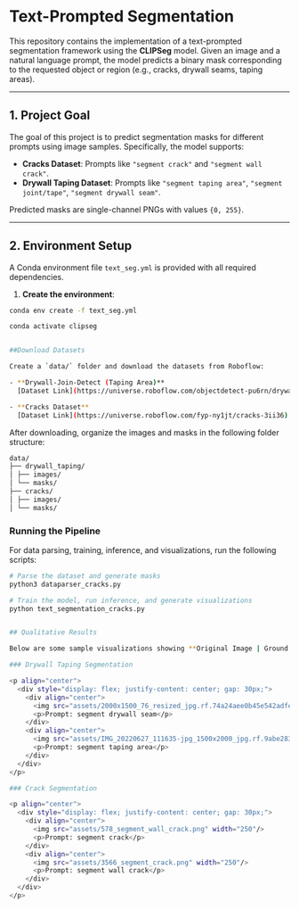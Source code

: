 # Text-Prompted Segmentation

This repository contains the implementation of a text-prompted segmentation framework using the **CLIPSeg** model. Given an image and a natural language prompt, the model predicts a binary mask corresponding to the requested object or region (e.g., cracks, drywall seams, taping areas).

---

## 1. Project Goal

The goal of this project is to predict segmentation masks for different prompts using image samples. Specifically, the model supports:

- **Cracks Dataset**: Prompts like `"segment crack"` and `"segment wall crack"`.
- **Drywall Taping Dataset**: Prompts like `"segment taping area"`, `"segment joint/tape"`, `"segment drywall seam"`.

Predicted masks are single-channel PNGs with values `{0, 255}`.

---

## 2. Environment Setup

A Conda environment file `text_seg.yml` is provided with all required dependencies.

1. **Create the environment**:
```bash
conda env create -f text_seg.yml

conda activate clipseg


##Download Datasets

Create a `data/` folder and download the datasets from Roboflow:

- **Drywall-Join-Detect (Taping Area)**  
  [Dataset Link](https://universe.roboflow.com/objectdetect-pu6rn/drywall-join-detect)

- **Cracks Dataset**  
  [Dataset Link](https://universe.roboflow.com/fyp-ny1jt/cracks-3ii36)

```

After downloading, organize the images and masks in the following folder structure:
```bash
data/
├── drywall_taping/
│ ├── images/
│ └── masks/
├── cracks/
│ ├── images/
│ └── masks/
```

### Running the Pipeline  

For data parsing, training, inference, and visualizations, run the following scripts:

```bash
# Parse the dataset and generate masks
python3 dataparser_cracks.py  

# Train the model, run inference, and generate visualizations
python text_segmentation_cracks.py  


## Qualitative Results

Below are some sample visualizations showing **Original Image | Ground Truth | Predicted Mask**.

### Drywall Taping Segmentation

<p align="center">
  <div style="display: flex; justify-content: center; gap: 30px;">
    <div align="center">
      <img src="assets/2000x1500_76_resized_jpg.rf.74a24aee0b45e542adfe7e29c65bf54b.jpg" width="250"/>
      <p>Prompt: segment drywall seam</p>
    </div>
    <div align="center">
      <img src="assets/IMG_20220627_111635-jpg_1500x2000_jpg.rf.9abe283ac5d1bd082236eff0a0b63c51.jpg" width="250"/>
      <p>Prompt: segment taping area</p>
    </div>
  </div>
</p>

### Crack Segmentation

<p align="center">
  <div style="display: flex; justify-content: center; gap: 30px;">
    <div align="center">
      <img src="assets/578_segment_wall_crack.png" width="250"/>
      <p>Prompt: segment crack</p>
    </div>
    <div align="center">
      <img src="assets/3566_segment_crack.png" width="250"/>
      <p>Prompt: segment wall crack</p>
    </div>
  </div>
</p>
